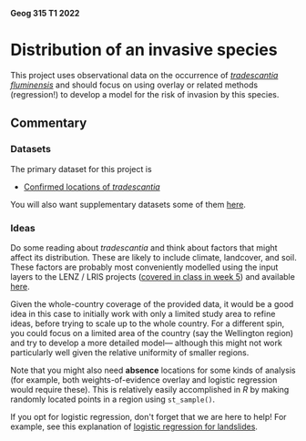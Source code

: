 **Geog 315 T1 2022**

# Distribution of an invasive species
This project uses observational data on the occurrence of [_tradescantia fluminensis_](https://www.weedbusters.org.nz/what-are-weeds/weed-list/tradescantia/) and should focus on using overlay or related methods (regression!) to develop a model for the risk of invasion by this species.

## Commentary
### Datasets
The primary dataset for this project is

+ [Confirmed locations of _tradescantia_](tradescantia.gpkg?raw=true)

You will also want supplementary datasets some of them [here](../aotearoa-new-zealand-physical-geography-data.md).

### Ideas
Do some reading about _tradescantia_ and think about factors that might affect its distribution. These are likely to include climate, landcover, and soil. These factors are probably most conveniently modelled using the input layers to the LENZ / LRIS projects ([covered in class in week 5](https://dosull.github.io/Geog315/slides/classification-examples/)) and available [here](https://lris.scinfo.org.nz/).

Given the whole-country coverage of the provided data, it would be a good idea in this case to initially work with only a limited study area to refine ideas, before trying to scale up to the whole country. For a different spin, you could focus on a limited area of the country (say the Wellington region) and try to develop a more detailed model&mdash; although this might not work particularly well given the relative uniformity of smaller regions.

Note that you might also need **absence** locations for some kinds of analysis (for example, both weights-of-evidence overlay and logistic regression would require these). This is relatively easily accomplished in _R_ by making randomly located points in a region using `st_sample()`.

If you opt for logistic regression, don't forget that we are here to help! For example, see this explanation of [logistic regression for landslides](https://geocompr.robinlovelace.net/spatial-cv.html#case-landslide).
